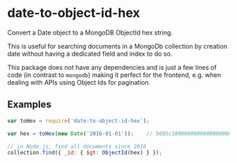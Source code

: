# date-to-object-id-hex

Convert a Date object to a MongoDB ObjectId hex string.

This is useful for searching documents in a MongoDb collection by creation
date without having a dedicated field and index to do so.

This package does not have any dependencies and is just a few lines of code
(in contrast to `mongodb`) making it perfect for the frontend, e.g. when
dealing with APIs using Object Ids for pagination.

## Examples

```js
var toHex = require('date-to-object-id-hex');

var hex = toHex(new Date('2016-01-01'));	// 5685c1800000000000000000

// in Node.js, find all documents since 2016
collection.find({ _id: { $gt: ObjectId(hex) } });
```
